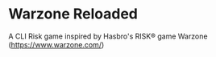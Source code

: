 # Warzone Reloaded

A CLI Risk game inspired by Hasbro's RISK® game Warzone (https://www.warzone.com/)
